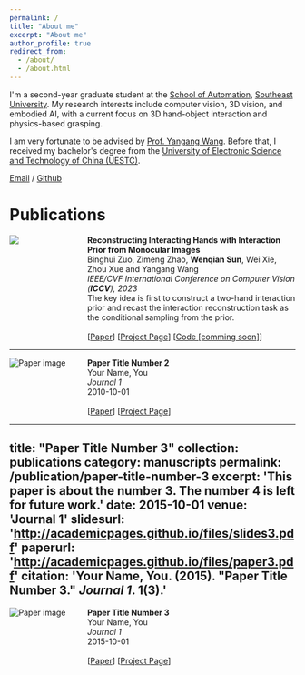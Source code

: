 ```yaml
---
permalink: /
title: "About me"
excerpt: "About me"
author_profile: true
redirect_from: 
  - /about/
  - /about.html
---
```

I'm a second-year graduate student at the [School of Automation](https://automation.seu.edu.cn/), [Southeast University](https://www.seu.edu.cn/). My research interests include computer vision, 3D vision, and embodied AI, with a current focus on 3D hand-object interaction and physics-based grasping.

I am very fortunate to be advised by [Prof. Yangang Wang](https://www.yangangwang.com/). Before that, I received my bachelor's degree from the [University of Electronic Science and Technology of China (UESTC)](https://www.uestc.edu.cn/).

[Email](mailto:wendysun0107@gmail.com) / [Github](https://github.com/hql0107)

Publications
======

<div style="display: flex; align-items: flex-start;">
  <div style="flex: 1;">
    <img src="、images/Interprior.png" style="max-width: 100%; height: auto;">
  </div>
  <div style="flex: 3; padding-left: 15px;">
    <strong>Reconstructing Interacting Hands with Interaction Prior from Monocular Images</strong><br>
    Binghui Zuo, Zimeng Zhao, <strong>Wenqian Sun</strong>, Wei Xie, Zhou Xue and Yangang Wang<br>
    <i>IEEE/CVF International Conference on Computer Vision (<strong>ICCV</strong>), 2023</i><br>
   The key idea is first to construct a two-hand interaction prior and recast the interaction reconstruction task as the conditional sampling from the prior.<br><br>
    [<a href="https://arxiv.org/abs/2308.14082">Paper</a>] [<a href="https://www.yangangwang.com/papers/iccv2023_interprior/BinghuiZuo-ICCV2023_InterPrior.html">Project Page</a>] [<a href="https://github.com/binghui-z/InterPrior_pytorch">Code [comming soon]</a>]
  </div>
</div>

---

<div style="display: flex; align-items: flex-start;">
  <div style="flex: 1;">
    <img src="/path-to-image/image2.png" alt="Paper image" style="max-width: 100%; height: auto;">
  </div>
  <div style="flex: 3; padding-left: 15px;">
    <strong>Paper Title Number 2</strong><br>
    Your Name, You<br>
    <i>Journal 1</i><br>
    2010-10-01<br><br>
    [<a href="http://academicpages.github.io/files/paper2.pdf">Paper</a>] [<a href="http://academicpages.github.io/files/slides2.pdf">Project Page</a>]
  </div>
</div>

---

title: "Paper Title Number 3"
collection: publications
category: manuscripts
permalink: /publication/paper-title-number-3
excerpt: 'This paper is about the number 3. The number 4 is left for future work.'
date: 2015-10-01
venue: 'Journal 1'
slidesurl: 'http://academicpages.github.io/files/slides3.pdf'
paperurl: 'http://academicpages.github.io/files/paper3.pdf'
citation: 'Your Name, You. (2015). "Paper Title Number 3." <i>Journal 1</i>. 1(3).'
---

<div style="display: flex; align-items: flex-start;">
  <div style="flex: 1;">
    <img src="/path-to-image/image3.png" alt="Paper image" style="max-width: 100%; height: auto;">
  </div>
  <div style="flex: 3; padding-left: 15px;">
    <strong>Paper Title Number 3</strong><br>
    Your Name, You<br>
    <i>Journal 1</i><br>
    2015-10-01<br><br>
    [<a href="http://academicpages.github.io/files/paper3.pdf">Paper</a>] [<a href="http://academicpages.github.io/files/slides3.pdf">Project Page</a>]
  </div>
</div>



